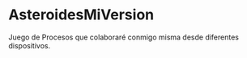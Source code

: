 # AsteroidesMiVersion
Juego de Procesos que colaboraré conmigo misma desde diferentes dispositivos.
